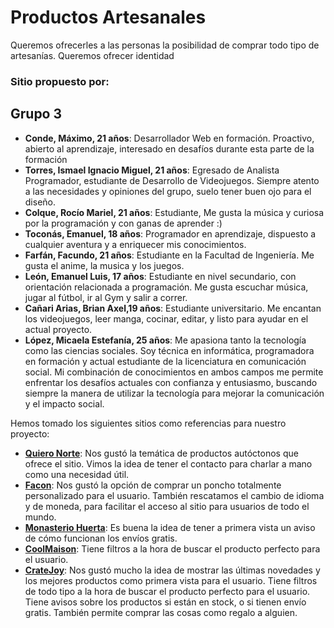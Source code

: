 # Productos Artesanales
Queremos ofrecerles a las personas la posibilidad de comprar todo tipo de artesanías. Queremos ofrecer identidad

### Sitio propuesto por:
## Grupo 3
- **Conde, Máximo, 21 años**: Desarrollador Web en formación. Proactivo, abierto al aprendizaje, interesado en desafíos durante esta parte de la formación
- **Torres, Ismael Ignacio Miguel, 21 años**: Egresado de Analista Programador, estudiante de Desarrollo de Videojuegos. Siempre atento a las necesidades y opiniones del grupo, suelo tener buen ojo para el diseño.
- **Colque, Rocío Mariel, 21 años**: Estudiante, Me gusta la música y curiosa por la programación y con ganas de aprender :)
- **Toconás, Emanuel, 18 años**: Programador en aprendizaje, dispuesto a cualquier aventura y a enriquecer mis conocimientos.
- **Farfán, Facundo, 21 años**: Estudiante en la Facultad de Ingeniería. Me gusta el anime, la musica y los juegos.
- **León, Emanuel Luis, 17 años**: Estudiante en nivel secundario, con orientación relacionada a programación. Me gusta escuchar música, jugar al fútbol, ir al Gym y salir a correr.
- **Cañari Arias, Brian Axel,19 años**: Estudiante universitario. Me encantan los videojuegos, leer manga, cocinar, editar, y listo para ayudar en el actual proyecto.
- **López, Micaela Estefanía, 25 años**: Me apasiona tanto la tecnología como las ciencias sociales. Soy técnica en informática, programadora en formación y actual estudiante de la licenciatura en comunicación social. Mi combinación de conocimientos en ambos campos me permite enfrentar los desafíos actuales con confianza y entusiasmo, buscando siempre la manera de utilizar la tecnología para mejorar la comunicación y el impacto social.


Hemos tomado los siguientes sitios como referencias para nuestro proyecto:
- **[Quiero Norte](https://www.quieronorte.com.ar/)**: Nos gustó la temática de productos autóctonos que ofrece el sitio. Vimos la idea de tener el contacto para charlar a mano como una necesidad útil.
- **[Facon](https://facon.com.ar/)**: Nos gustó la opción de comprar un poncho totalmente personalizado para el usuario. También rescatamos el cambio de idioma y de moneda, para facilitar el acceso al sitio para usuarios de todo el mundo.
- **[Monasterio Huerta](https://monasteriohuerta.org/)**: Es buena la idea de tener a primera vista un aviso de cómo funcionan los envíos gratis.
- **[CoolMaison](https://www.coolmaison.com/)**: Tiene filtros a la hora de buscar el producto perfecto para el usuario.
- **[CrateJoy](https://www.cratejoy.com/)**: Nos gustó mucho la idea de mostrar las últimas novedades y los mejores productos como primera vista para el usuario. Tiene filtros de todo tipo a la hora de buscar el producto perfecto para el usuario. Tiene avisos sobre los productos si están en stock, o si tienen envío gratis. También permite comprar las cosas como regalo a alguien.
